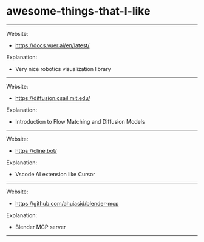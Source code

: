 # awesome-things-that-I-like

--------------
Website:

- https://docs.vuer.ai/en/latest/

Explanation:

- Very nice robotics visualization library
--------------
Website: 

- https://diffusion.csail.mit.edu/

Explanation:

- Introduction to Flow Matching and Diffusion Models
--------------
Website: 

- https://cline.bot/

Explanation:

- Vscode AI extension like Cursor
--------------
Website: 

- https://github.com/ahujasid/blender-mcp

Explanation:

- Blender MCP server
--------------


